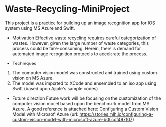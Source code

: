 # Waste-Recycling-MiniProject

This project is a practice for building up an image recognition app for IOS system using MS Azure and Swift. 
* Motivation
Effective waste recycling requires careful categorization of wastes. However, given the large number of waste categories, this process could be time-consuming. Herein, there is demand for automated image recognition protocols to accelerate the process.

* Techniques
1. The computer vision model was constructed and trained using custom vision on MS Azure.
2. The model was imported to XCode and ensembled to an iso app using Swift (based upon Apple's sample codes)

* Future direction
Future work will be focusing on the customization of the computer vision model based upon the benchmark model from MS Azure. A good reference is attached here: Configuring a Custom Vision Model with Microsoft Azure (url: https://stories.mlh.io/configuring-a-custom-vision-model-with-microsoft-azure-b00ccf497f07)
